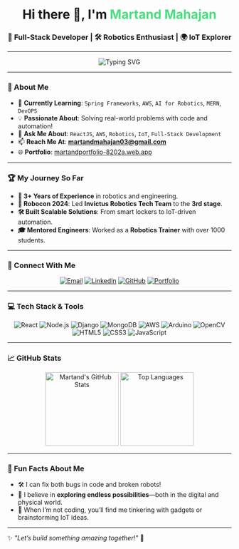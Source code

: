 <h1 align="center">Hi there 👋, I'm <span style="color: #4ade80;">Martand Mahajan</span></h1>
<h3 align="center">🚀 Full-Stack Developer | 🛠️ Robotics Enthusiast | 🌍 IoT Explorer</h3>

---

<div align="center">
  <img src="https://readme-typing-svg.herokuapp.com?color=4ade80&lines=Welcome+to+my+GitHub+profile!;Building+future-ready+tech+solutions.;Coding+my+dreams+into+reality.;&center=true&width=500&height=50" alt="Typing SVG">
</div>

---

### 🌟 About Me
- 🌱 **Currently Learning**: `Spring Frameworks`, `AWS`, `AI for Robotics`, `MERN`, `DevOPS`
- 💡 **Passionate About**: Solving real-world problems with code and automation!  
- 💬 **Ask Me About**: `ReactJS`, `AWS`, `Robotics`, `IoT`, `Full-Stack Development`  
- 📫 **Reach Me At**: **[martandmahajan03@gmail.com](mailto:martandmahajan03@gmail.com)**  
- 🌐 **Portfolio**: [martandportfolio-8202a.web.app](https://martandportfolio-8202a.web.app)  

---

### 🏆 My Journey So Far
- **🚀 3+ Years of Experience** in robotics and engineering.  
- **🤖 Robocon 2024**: Led **Invictus Robotics Tech Team** to the **3rd stage**.  
- **🛠️ Built Scalable Solutions**: From smart lockers to IoT-driven automation.  
- **🎓 Mentored Engineers**: Worked as a **Robotics Trainer** with over 1000 students.  

---

### 🤝 Connect With Me
<p align="center">
  <a href="mailto:martandmahajan03@gmail.com"><img src="https://img.shields.io/badge/Email-D14836?style=for-the-badge&logo=gmail&logoColor=white" alt="Email"/></a>
  <a href="https://www.linkedin.com/in/martand-mahajan-667007234/" target="_blank"><img src="https://img.shields.io/badge/LinkedIn-0077B5?style=for-the-badge&logo=linkedin&logoColor=white" alt="LinkedIn"/></a>
  <a href="https://github.com/martand03" target="_blank"><img src="https://img.shields.io/badge/GitHub-100000?style=for-the-badge&logo=github&logoColor=white" alt="GitHub"/></a>
  <a href="https://martandportfolio-8202a.web.app/" target="_blank"><img src="https://img.shields.io/badge/Portfolio-00C4CC?style=for-the-badge&logo=web&logoColor=white" alt="Portfolio"/></a>
</p>

---

### 💻 Tech Stack & Tools  
<div align="center">
  <img src="https://img.shields.io/badge/React-%2361DAFB.svg?style=for-the-badge&logo=react&logoColor=black" alt="React"/>
  <img src="https://img.shields.io/badge/Node.js-%23339933.svg?style=for-the-badge&logo=node.js&logoColor=white" alt="Node.js"/>
  <img src="https://img.shields.io/badge/Django-%23092E20.svg?style=for-the-badge&logo=django&logoColor=white" alt="Django"/>
  <img src="https://img.shields.io/badge/MongoDB-%2347A248.svg?style=for-the-badge&logo=mongodb&logoColor=white" alt="MongoDB"/>
  <img src="https://img.shields.io/badge/AWS-%23FF9900.svg?style=for-the-badge&logo=amazon-aws&logoColor=white" alt="AWS"/>
  <img src="https://img.shields.io/badge/Arduino-%2300979D.svg?style=for-the-badge&logo=arduino&logoColor=white" alt="Arduino"/>
  <img src="https://img.shields.io/badge/OpenCV-%235C3EE8.svg?style=for-the-badge&logo=opencv&logoColor=white" alt="OpenCV"/>
  <img src="https://img.shields.io/badge/HTML5-%23E34F26.svg?style=for-the-badge&logo=html5&logoColor=white" alt="HTML5"/>
  <img src="https://img.shields.io/badge/CSS3-%231572B6.svg?style=for-the-badge&logo=css3&logoColor=white" alt="CSS3"/>
  <img src="https://img.shields.io/badge/JavaScript-%23F7DF1E.svg?style=for-the-badge&logo=javascript&logoColor=black" alt="JavaScript"/>
</div>

---

### 📈 GitHub Stats
<div align="center">
  <img src="https://github-readme-stats.vercel.app/api?username=martand03&show_icons=true&theme=radical" alt="Martand's GitHub Stats" height="165"/>
  <img src="https://github-readme-stats.vercel.app/api/top-langs/?username=martand03&layout=compact&theme=radical" alt="Top Languages" height="165"/>
</div>

---

### 🎨 Fun Facts About Me
- 🛠️ I can fix both bugs in code and broken robots!  
- 🌌 I believe in **exploring endless possibilities**—both in the digital and physical world.  
- 🎯 When I’m not coding, you’ll find me tinkering with gadgets or brainstorming IoT ideas.

---

✨ *"Let’s build something amazing together!"* 🚀  
